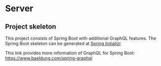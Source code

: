 # Server

## Project skeleton

This project consists of Spring Boot with additional GraphQL features. The Spring Boot skeleton can be generated at [Spring Initializr](https://start.spring.io/)

This link provides more information of GraphQL for Spring Boot: https://www.baeldung.com/spring-graphql 
